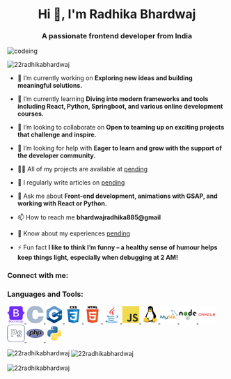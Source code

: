 <h1 align="center">Hi 👋, I'm Radhika Bhardwaj</h1>
<h3 align="center">A passionate frontend developer from India</h3>
<img algin="right" alt="codeing" width="400" src="https://user-images.githubusercontent.com/74038190/236119160-976a0405-caa7-470c-9356-16d43402ea0a.gif">

<p align="left"> <img src="https://komarev.com/ghpvc/?username=22radhikabhardwaj&label=Profile%20views&color=0e75b6&style=flat" alt="22radhikabhardwaj" /> </p>

- 🔭 I’m currently working on **Exploring new ideas and building meaningful solutions.**

- 🌱 I’m currently learning **Diving into modern frameworks and tools including React, Python, Springboot, and various online development courses.**

- 👯 I’m looking to collaborate on **Open to teaming up on exciting projects that challenge and inspire.**

- 🤝 I’m looking for help with **Eager to learn and grow with the support of the developer community.**

- 👨‍💻 All of my projects are available at [pending](pending)

- 📝 I regularly write articles on [pending](pending)

- 💬 Ask me about **Front-end development, animations with GSAP, and working with React or Python.**

- 📫 How to reach me **bhardwajradhika885@gmail**

- 📄 Know about my experiences [pending](pending)

- ⚡ Fun fact **I like to think I’m funny – a healthy sense of humour helps keep things light, especially when debugging at 2 AM!**

<h3 align="left">Connect with me:</h3>
<p align="left">
</p>

<h3 align="left">Languages and Tools:</h3>
<p align="left"> <a href="https://getbootstrap.com" target="_blank" rel="noreferrer"> <img src="https://raw.githubusercontent.com/devicons/devicon/master/icons/bootstrap/bootstrap-plain-wordmark.svg" alt="bootstrap" width="40" height="40"/> </a> <a href="https://www.cprogramming.com/" target="_blank" rel="noreferrer"> <img src="https://raw.githubusercontent.com/devicons/devicon/master/icons/c/c-original.svg" alt="c" width="40" height="40"/> </a> <a href="https://www.w3schools.com/cpp/" target="_blank" rel="noreferrer"> <img src="https://raw.githubusercontent.com/devicons/devicon/master/icons/cplusplus/cplusplus-original.svg" alt="cplusplus" width="40" height="40"/> </a> <a href="https://www.w3schools.com/css/" target="_blank" rel="noreferrer"> <img src="https://raw.githubusercontent.com/devicons/devicon/master/icons/css3/css3-original-wordmark.svg" alt="css3" width="40" height="40"/> </a> <a href="https://www.w3.org/html/" target="_blank" rel="noreferrer"> <img src="https://raw.githubusercontent.com/devicons/devicon/master/icons/html5/html5-original-wordmark.svg" alt="html5" width="40" height="40"/> </a> <a href="https://www.java.com" target="_blank" rel="noreferrer"> <img src="https://raw.githubusercontent.com/devicons/devicon/master/icons/java/java-original.svg" alt="java" width="40" height="40"/> </a> <a href="https://developer.mozilla.org/en-US/docs/Web/JavaScript" target="_blank" rel="noreferrer"> <img src="https://raw.githubusercontent.com/devicons/devicon/master/icons/javascript/javascript-original.svg" alt="javascript" width="40" height="40"/> </a> <a href="https://www.linux.org/" target="_blank" rel="noreferrer"> <img src="https://raw.githubusercontent.com/devicons/devicon/master/icons/linux/linux-original.svg" alt="linux" width="40" height="40"/> </a> <a href="https://www.mysql.com/" target="_blank" rel="noreferrer"> <img src="https://raw.githubusercontent.com/devicons/devicon/master/icons/mysql/mysql-original-wordmark.svg" alt="mysql" width="40" height="40"/> </a> <a href="https://nodejs.org" target="_blank" rel="noreferrer"> <img src="https://raw.githubusercontent.com/devicons/devicon/master/icons/nodejs/nodejs-original-wordmark.svg" alt="nodejs" width="40" height="40"/> </a> <a href="https://www.oracle.com/" target="_blank" rel="noreferrer"> <img src="https://raw.githubusercontent.com/devicons/devicon/master/icons/oracle/oracle-original.svg" alt="oracle" width="40" height="40"/> </a> <a href="https://www.photoshop.com/en" target="_blank" rel="noreferrer"> <img src="https://raw.githubusercontent.com/devicons/devicon/master/icons/photoshop/photoshop-line.svg" alt="photoshop" width="40" height="40"/> </a> <a href="https://www.php.net" target="_blank" rel="noreferrer"> <img src="https://raw.githubusercontent.com/devicons/devicon/master/icons/php/php-original.svg" alt="php" width="40" height="40"/> </a> <a href="https://www.python.org" target="_blank" rel="noreferrer"> <img src="https://raw.githubusercontent.com/devicons/devicon/master/icons/python/python-original.svg" alt="python" width="40" height="40"/> </a> </p>

<p><img align="left" src="https://github-readme-stats.vercel.app/api/top-langs?username=22radhikabhardwaj&show_icons=true&locale=en&layout=compact" alt="22radhikabhardwaj" /></p>

<p>&nbsp;<img align="center" src="https://github-readme-stats.vercel.app/api?username=22radhikabhardwaj&show_icons=true&locale=en" alt="22radhikabhardwaj" /></p>

<p><img align="center" src="https://github-readme-streak-stats.herokuapp.com/?user=22radhikabhardwaj&" alt="22radhikabhardwaj" /></p>
